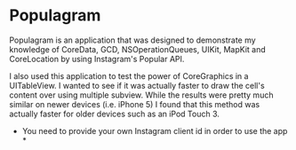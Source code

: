 Populagram
==========

Populagram is an application that was designed to demonstrate my
knowledge of CoreData, GCD, NSOperationQueues, UIKit, MapKit and
CoreLocation by using Instagram's Popular API.

I also used this application to test the power of CoreGraphics in a
UITableView. I wanted to see if it was actually faster to draw the
cell's content over using multiple subview. While the results were
pretty much similar on newer devices (i.e. iPhone 5) I found that this
method was actually faster for older devices such as an iPod Touch 3.

* You need to provide your own Instagram client id in order to use the
app *
